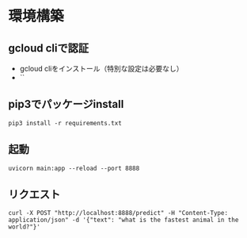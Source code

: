 # 環境構築

## gcloud cliで認証

- gcloud cliをインストール（特別な設定は必要なし）
- ``

## pip3でパッケージinstall

`pip3 install -r requirements.txt`

## 起動

`uvicorn main:app --reload --port 8888`


## リクエスト

`curl -X POST "http://localhost:8888/predict" -H "Content-Type: application/json" -d '{"text": "what is the fastest animal in the world?"}'`

